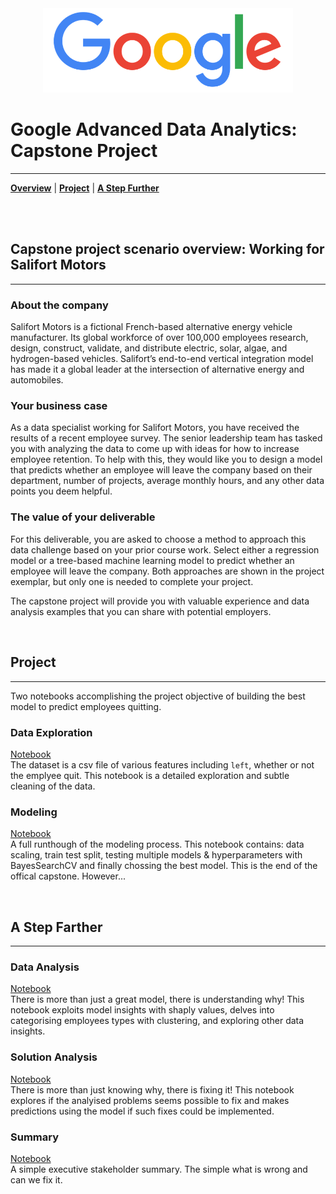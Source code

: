 <div align="center">
<img src="./images/google-logo-transparent.png" width=400px><img>
</div>

# Google Advanced Data Analytics: Capstone Project
***
    
[**Overview**](#1)
| [**Project**](#2)
| [**A Step Further**](#2)

<br><br>
<div id='1'></div>
    
## Capstone project scenario overview: Working for Salifort Motors
***

### About the company

Salifort Motors is a fictional French-based alternative energy vehicle manufacturer. Its global workforce of over 100,000 employees research, design, construct, validate, and distribute electric, solar, algae, and hydrogen-based vehicles. Salifort’s end-to-end vertical integration model has made it a global leader at the intersection of alternative energy and automobiles.        

### Your business case

As a data specialist working for Salifort Motors, you have received the results of a recent employee survey. The senior leadership team has tasked you with analyzing the data to come up with ideas for how to increase employee retention. To help with this, they would like you to design a model that predicts whether an employee will leave the company based on their  department, number of projects, average monthly hours, and any other data points you deem helpful. 

### The value of your deliverable

For this deliverable, you are asked to choose a method to approach this data challenge based on your prior course work. Select either a regression model or a tree-based machine learning model to predict whether an employee will leave the company. Both approaches are shown in the project exemplar, but only one is needed to complete your project.

The capstone project will provide you with valuable experience and data analysis examples that you can share with potential employers.

<br>
<div id='2'></div>

## Project
***
Two notebooks accomplishing the project objective of building the best model to predict employees quitting.

### Data Exploration  
[Notebook](./1_Data_Exploration_Cleaning.ipynb)  
The dataset is a csv file of various features including `left`, whether or not the emplyee quit.  This notebook is a detailed exploration and subtle cleaning of the data.

### Modeling  
[Notebook](./2_Modeling.ipynb)  
A full runthough of the modeling process.  This notebook contains: data scaling, train test split, testing multiple models & hyperparameters with BayesSearchCV and finally chossing the best model.  This is the end of the offical capstone. However...

<br>
<div id='3'></div>

## A Step Farther
***
### Data Analysis  
[Notebook](./3_Data_Analysis.ipynb)  
There is more than just a great model, there is understanding why!  This notebook exploits model insights with shaply values, delves into categorising employees types with clustering, and exploring other data insights.

### Solution Analysis  
[Notebook](./4_Solution_Analysis.ipynb)  
There is more than just knowing why, there is fixing it!  This notebook explores if the analyised problems seems possible to fix and makes predictions using the model if such fixes could be implemented.

### Summary  
[Notebook](./0_Summary.ipynb)  
A simple executive stakeholder summary.  The simple what is wrong and can we fix it.
